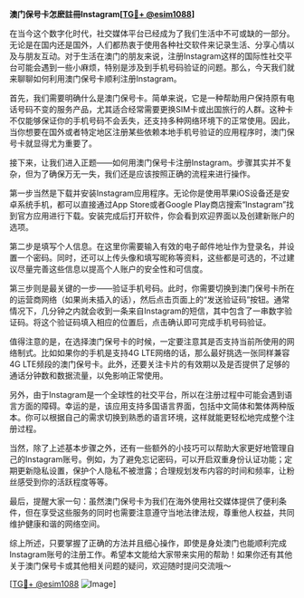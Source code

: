 **澳门保号卡怎麽註冊Instagram[[TG💪+ @esim1088](https://t.me/s/esim1088)]**

在当今这个数字化时代，社交媒体平台已经成为了我们生活中不可或缺的一部分。无论是在国内还是国外，人们都热衷于使用各种社交软件来记录生活、分享心情以及与朋友互动。对于生活在澳门的朋友来说，注册Instagram这样的国际性社交平台可能会遇到一些小麻烦，特别是涉及到手机号码验证的问题。那么，今天我们就来聊聊如何利用澳门保号卡顺利注册Instagram。

首先，我们需要明确什么是澳门保号卡。简单来说，它是一种帮助用户保持原有电话号码不变的服务产品，尤其适合经常需要更换SIM卡或出国旅行的人群。这种卡不仅能够保证你的手机号码不会丢失，还支持多种网络环境下的正常使用。因此，当你想要在国外或者特定地区注册某些依赖本地手机号验证的应用程序时，澳门保号卡就显得尤为重要了。

接下来，让我们进入正题——如何用澳门保号卡注册Instagram。步骤其实并不复杂，但为了确保万无一失，我们还是应该按照正确的流程来进行操作。

第一步当然是下载并安装Instagram应用程序。无论你是使用苹果iOS设备还是安卓系统手机，都可以直接通过App Store或者Google Play商店搜索“Instagram”找到官方应用进行下载。安装完成后打开软件，你会看到欢迎界面以及创建新账户的选项。

第二步是填写个人信息。在这里你需要输入有效的电子邮件地址作为登录名，并设置一个密码。同时，还可以上传头像和填写昵称等资料，这些都是可选的，不过建议尽量完善这些信息以提高个人账户的安全性和可信度。

第三步则是最关键的一步——验证手机号码。此时，你需要切换到澳门保号卡所在的运营商网络（如果尚未插入的话），然后点击页面上的“发送验证码”按钮。通常情况下，几分钟之内就会收到一条来自Instagram的短信，其中包含了一串数字验证码。将这个验证码填入相应的位置后，点击确认即可完成手机号码验证。

值得注意的是，在选择澳门保号卡的时候，一定要注意其是否支持当前所使用的网络制式。比如如果你的手机是支持4G LTE网络的话，那么最好挑选一张同样兼容4G LTE频段的澳门保号卡。此外，还要关注卡片的有效期以及是否提供了足够的通话分钟数和数据流量，以免影响正常使用。

另外，由于Instagram是一个全球性的社交平台，所以在注册过程中可能会遇到语言方面的障碍。幸运的是，该应用支持多国语言界面，包括中文简体和繁体两种版本。你可以根据自己的需求切换到熟悉的语言环境，这样就能更轻松地完成整个注册过程。

当然，除了上述基本步骤之外，还有一些额外的小技巧可以帮助大家更好地管理自己的Instagram账号。例如，为了避免忘记密码，可以开启双重身份认证功能；定期更新隐私设置，保护个人隐私不被泄露；合理规划发布内容的时间和频率，让粉丝感受到你的活跃程度等等。

最后，提醒大家一句：虽然澳门保号卡为我们在海外使用社交媒体提供了便利条件，但在享受这些服务的同时也需要注意遵守当地法律法规，尊重他人权益，共同维护健康和谐的网络空间。

综上所述，只要掌握了正确的方法并且细心操作，即使是身处澳门也能顺利完成Instagram账号的注册工作。希望本文能给大家带来实用的帮助！如果你还有其他关于澳门保号卡或其他相关问题的疑问，欢迎随时提问交流哦～ 

[[TG💪+ @esim1088](https://t.me/s/esim1088) ![Image](https://i.postimg.cc/4NQfJmqS/Snipaste-2025-05-13-00-14-12.png)]